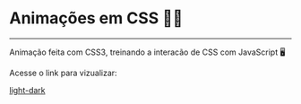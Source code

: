 # Animações em CSS 😶‍🌫️
---
Animação feita com CSS3, treinando a interacão de CSS com JavaScript 🖥️

Acesse o link para vizualizar:

[light-dark]()
 
